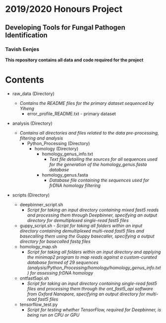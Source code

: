 # 2019/2020 Honours Project
## Developing Tools for Fungal Pathogen Identification
### Tavish Eenjes


**This repository contains all data and code required for the project**

Contents
========
- raw_data (Directory)
	- *Contains the README files for the primary dataset sequenced by Yiheng*
		- error_profile_README.txt - primary dataset
	
- analysis (Directory)
	- *Contains all directories and files related to the data pre-processing, filtering and analysis*
		- Python_Processing (Directory)
			- homology (Directory)
				- homology_genus_info.txt
					- *Text file detailing the sources for all sequences used for the generation of the homology_genus.fasta database*
				- homology_genus.fasta
					- *Database file containing the sequences used for frDNA homology filtering*
- scripts (Directory)
	- deepbinner_script.sh
		- *Script for taking an input directory containing mixed fast5 reads and processing them through Deepbinner, specifying an output directory for demultiplexed single-read fast5 files*
	- guppy_script.sh
                - *Script for taking all folders within an input directory containing demultiplexed multi-read fast5 files and basecalling them using the Guppy basecaller, specifying a output directory for basecalled fastq files*
	- homology_map.sh
		- *Script for taking all folders within an input directory and applying the minimap2 program to map reads against a custom-curated database formed of 29 sequences (analysis/Python_Processing/homology/homology_genus_info.txt) for assessing frDNA homology*
	- ontfast5api.sh
		- *Script for taking an input directory containing single-read fast5 files and processing them through the ont_fast5_api software from Oxford Nanopore, specifying an output directory for multi-read fast5 files*
	- tensorflow_test.py
		- *Script for testing whether TensorFlow, required for Deepbinner, is being run on CPU or GPU*

